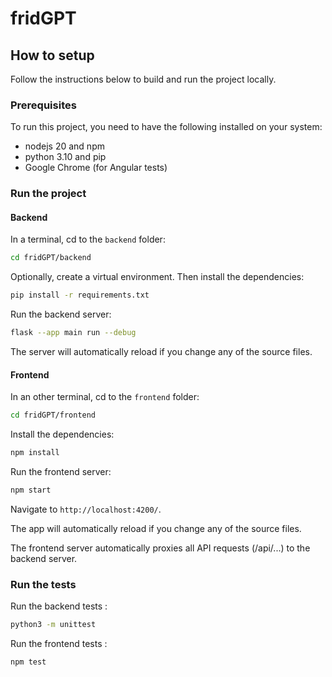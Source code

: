 # fridGPT

## How to setup

Follow the instructions below to build and run the project locally.

### Prerequisites

To run this project, you need to have the following installed on your system:
- nodejs 20 and npm
- python 3.10 and pip
- Google Chrome (for Angular tests)

### Run the project

#### Backend

In a terminal, cd to the `backend` folder:

```bash
cd fridGPT/backend
```

Optionally, create a virtual environment. Then install the dependencies:

```bash
pip install -r requirements.txt
```

Run the backend server:

```bash
flask --app main run --debug
```

The server will automatically reload if you change any of the source files.

#### Frontend

In an other terminal, cd to the `frontend` folder:

```bash
cd fridGPT/frontend
```

Install the dependencies:

```bash
npm install
```

Run the frontend server:

```bash
npm start
```

Navigate to `http://localhost:4200/`.

The app will automatically reload if you change any of the source files.

The frontend server automatically proxies all API requests (/api/...) to the backend server.

### Run the tests

Run the backend tests :

```bash
python3 -m unittest
```

Run the frontend tests :

```bash
npm test
```